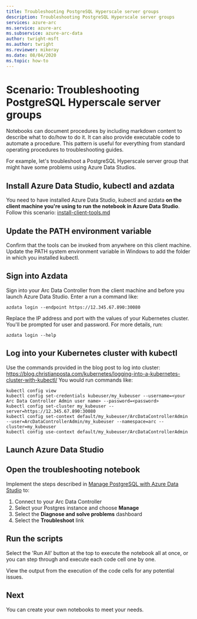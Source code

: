 ```yaml
---
title: Troubleshooting PostgreSQL Hyperscale server groups
description: Troubleshooting PostgreSQL Hyperscale server groups
services: azure-arc
ms.service: azure-arc
ms.subservice: azure-arc-data
author: twright-msft
ms.author: twright
ms.reviewer: mikeray
ms.date: 08/04/2020
ms.topic: how-to
---
```


# Scenario: Troubleshooting PostgreSQL Hyperscale server groups

Notebooks can document procedures by including markdown content to describe what to do/how to do it. It can also provide executable code to automate a procedure.  This pattern is useful for everything from standard operating procedures to troubleshooting guides.

 For example, let's troubleshoot a PostgreSQL Hyperscale server group that might have some problems using Azure Data Studios.

## Install Azure Data Studio, kubectl and azdata
You need to have installed Azure Data Studio, kubectl and azdata **on the client machine you're using to run the notebook in Azure Data Studio**.  Follow this scenario: [install-client-tools.md](https://github.com/microsoft/Azure-data-services-on-Azure-Arc/blob/jul-2020/scenarios/install-client-tools.md)

## Update the PATH environment variable
Confirm that the tools can be invoked from anywhere on this client machine. Update the PATH system environment variable in Windows to add the folder in which you installed kubectl.

## Sign into Azdata
Sign into your Arc Data Controller from the client machine and before you launch Azure Data Studio. Enter a run a command like:

```console
azdata login --endpoint https://12.345.67.890:30080
```
Replace the IP address and port with the values of your Kubernetes cluster. You'll be prompted for user and password. For more details, run:

```console
azdata login --help
```

## Log into your Kubernetes cluster with kubectl
Use the commands provided in the blog post to log into cluster: https://blog.christianposta.com/kubernetes/logging-into-a-kubernetes-cluster-with-kubectl/
You would run commands like:

```console
kubectl config view
kubectl config set-credentials kubeuser/my_kubeuser --username=<your Arc Data Controller Admin user name> --password=<password>
kubectl config set-cluster my_kubeuser --server=https://12.345.67.890:30080
kubectl config set-context default/my_kubeuser/ArcDataControllerAdmin --user=ArcDataControllerAdmin/my_kubeuser --namespace=arc --cluster=my_kubeuser
kubectl config use-context default/my_kubeuser/ArcDataControllerAdmin
```

## Launch Azure Data Studio

## Open the troubleshooting notebook

Implement the steps described in [Manage PostgreSQL with Azure Data Studio](manage-postgresql-with-azure-data-studio.md) to:
1. Connect to your Arc Data Controller
2. Select your Postgres instance and choose **Manage**
3. Select the **Diagnose and solve problems** dashboard
4. Select the **Troubleshoot** link

## Run the scripts
Select the 'Run All' button at the top to execute the notebook all at once, or you can step through and execute each code cell one by one.

View the output from the execution of the code cells for any potential issues.

## Next
You can create your own notebooks to meet your needs.